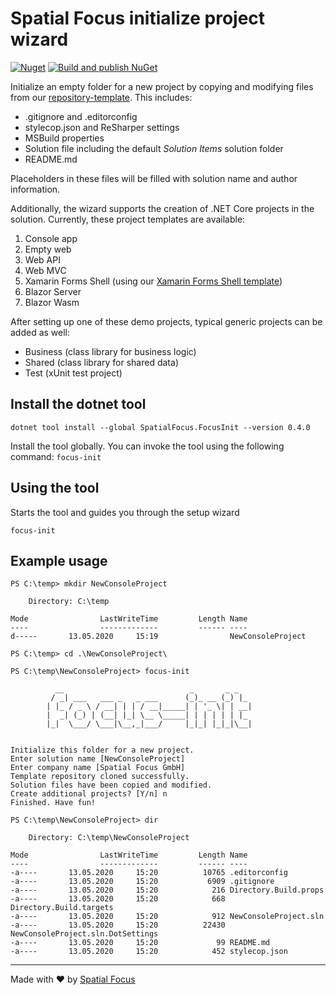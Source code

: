 # Spatial Focus initialize project wizard

[![Nuget](https://img.shields.io/nuget/v/SpatialFocus.FocusInit)](https://www.nuget.org/packages/SpatialFocus.FocusInit/) [![Build and publish NuGet](https://github.com/SpatialFocus/FocusInit/workflows/Build%20and%20publish%20NuGet/badge.svg?branch=master)](https://github.com/SpatialFocus/FocusInit/actions)

Initialize an empty folder for a new project by copying and modifying files from our [repository-template](https://github.com/SpatialFocus/repository-template). This includes:

- .gitignore and .editorconfig
- stylecop.json and ReSharper settings
- MSBuild properties
- Solution file including the default _Solution Items_ solution folder
- README.md

Placeholders in these files will be filled with solution name and author information.

Additionally, the wizard supports the creation of .NET Core projects in the solution. Currently, these project templates are available:

1) Console app
2) Empty web
3) Web API
4) Web MVC
5) Xamarin Forms Shell (using our [Xamarin Forms Shell template](https://github.com/SpatialFocus/DotNetNew.XamarinFormsShell))
6) Blazor Server
7) Blazor Wasm

After setting up one of these demo projects, typical generic projects can be added as well:

- Business (class library for business logic)
- Shared (class library for shared data)
- Test (xUnit test project)

## Install the dotnet tool

```
dotnet tool install --global SpatialFocus.FocusInit --version 0.4.0
```

Install the tool globally. You can invoke the tool using the following command: `focus-init`

## Using the tool

Starts the tool and guides you through the setup wizard

```
focus-init
```

## Example usage

```
PS C:\temp> mkdir NewConsoleProject

    Directory: C:\temp

Mode                LastWriteTime         Length Name
----                -------------         ------ ----
d-----       13.05.2020     15:19                NewConsoleProject

PS C:\temp> cd .\NewConsoleProject\

PS C:\temp\NewConsoleProject> focus-init

          __                            _       _ _
         / _| ___   ___ _   _ ___      (_)_ __ (_) |_
        | |_ / _ \ / __| | | / __|_____| | '_ \| | __|
        |  _| (_) | (__| |_| \__ \_____| | | | | | |_
        |_|  \___/ \___|\__,_|___/     |_|_| |_|_|\__|


Initialize this folder for a new project.
Enter solution name [NewConsoleProject]
Enter company name [Spatial Focus GmbH]
Template repository cloned successfully.
Solution files have been copied and modified.
Create additional projects? [Y/n] n
Finished. Have fun!

PS C:\temp\NewConsoleProject> dir

    Directory: C:\temp\NewConsoleProject

Mode                LastWriteTime         Length Name
----                -------------         ------ ----
-a----       13.05.2020     15:20          10765 .editorconfig
-a----       13.05.2020     15:20           6909 .gitignore
-a----       13.05.2020     15:20            216 Directory.Build.props
-a----       13.05.2020     15:20            668 Directory.Build.targets
-a----       13.05.2020     15:20            912 NewConsoleProject.sln
-a----       13.05.2020     15:20          22430 NewConsoleProject.sln.DotSettings
-a----       13.05.2020     15:20             99 README.md
-a----       13.05.2020     15:20            452 stylecop.json
```

----

Made with :heart: by [Spatial Focus](https://spatial-focus.net/)
